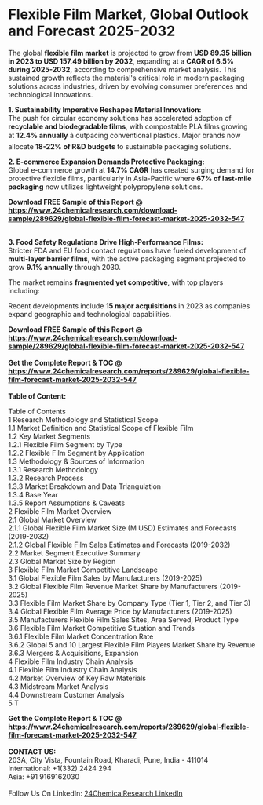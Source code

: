 <h1>Flexible Film Market, Global Outlook and Forecast 2025-2032</h1><p>The global <strong>flexible film market</strong> is projected to grow from <strong>USD 89.35 billion in 2023 to USD 157.49 billion by 2032</strong>, expanding at a <strong>CAGR of 6.5% during 2025-2032</strong>, according to comprehensive market analysis. This sustained growth reflects the material's critical role in modern packaging solutions across industries, driven by evolving consumer preferences and technological innovations.</p><p><strong>1. Sustainability Imperative Reshapes Material Innovation:</strong><br>
The push for circular economy solutions has accelerated adoption of <strong>recyclable and biodegradable films</strong>, with compostable PLA films growing at <strong>12.4% annually</strong> â outpacing conventional plastics. Major brands now allocate <strong>18-22% of R&amp;D budgets</strong> to sustainable packaging solutions.</p><p><strong>2. E-commerce Expansion Demands Protective Packaging:</strong><br>
Global e-commerce growth at <strong>14.7% CAGR</strong> has created surging demand for protective flexible films, particularly in Asia-Pacific where <strong>67% of last-mile packaging</strong> now utilizes lightweight polypropylene solutions.</p><div><b>Download FREE Sample of this Report @ 
            <a href="https://www.24chemicalresearch.com/download-sample/289629/global-flexible-film-forecast-market-2025-2032-547">
            https://www.24chemicalresearch.com/download-sample/289629/global-flexible-film-forecast-market-2025-2032-547</a></b></div><br><p><strong>3. Food Safety Regulations Drive High-Performance Films:</strong><br>
Stricter FDA and EU food contact regulations have fueled development of <strong>multi-layer barrier films</strong>, with the active packaging segment projected to grow <strong>9.1% annually</strong> through 2030.</p><p>The market remains <strong>fragmented yet competitive</strong>, with top players including:</p><p>Recent developments include <strong>15 major acquisitions</strong> in 2023 as companies expand geographic and technological capabilities.</p><div><b>Download FREE Sample of this Report @ 
            <a href="https://www.24chemicalresearch.com/download-sample/289629/global-flexible-film-forecast-market-2025-2032-547">
            https://www.24chemicalresearch.com/download-sample/289629/global-flexible-film-forecast-market-2025-2032-547</a></b></div><br><div><b>Get the Complete Report & TOC @ 
            <a href="https://www.24chemicalresearch.com/reports/289629/global-flexible-film-forecast-market-2025-2032-547">
            https://www.24chemicalresearch.com/reports/289629/global-flexible-film-forecast-market-2025-2032-547</a></b></div><br>
            <b>Table of Content:</b><p>Table of Contents<br />
1 Research Methodology and Statistical Scope<br />
1.1 Market Definition and Statistical Scope of Flexible Film<br />
1.2 Key Market Segments<br />
1.2.1 Flexible Film Segment by Type<br />
1.2.2 Flexible Film Segment by Application<br />
1.3 Methodology & Sources of Information<br />
1.3.1 Research Methodology<br />
1.3.2 Research Process<br />
1.3.3 Market Breakdown and Data Triangulation<br />
1.3.4 Base Year<br />
1.3.5 Report Assumptions & Caveats<br />
2 Flexible Film Market Overview<br />
2.1 Global Market Overview<br />
2.1.1 Global Flexible Film Market Size (M USD) Estimates and Forecasts (2019-2032)<br />
2.1.2 Global Flexible Film Sales Estimates and Forecasts (2019-2032)<br />
2.2 Market Segment Executive Summary<br />
2.3 Global Market Size by Region<br />
3 Flexible Film Market Competitive Landscape<br />
3.1 Global Flexible Film Sales by Manufacturers (2019-2025)<br />
3.2 Global Flexible Film Revenue Market Share by Manufacturers (2019-2025)<br />
3.3 Flexible Film Market Share by Company Type (Tier 1, Tier 2, and Tier 3)<br />
3.4 Global Flexible Film Average Price by Manufacturers (2019-2025)<br />
3.5 Manufacturers Flexible Film Sales Sites, Area Served, Product Type<br />
3.6 Flexible Film Market Competitive Situation and Trends<br />
3.6.1 Flexible Film Market Concentration Rate<br />
3.6.2 Global 5 and 10 Largest Flexible Film Players Market Share by Revenue<br />
3.6.3 Mergers & Acquisitions, Expansion<br />
4 Flexible Film Industry Chain Analysis<br />
4.1 Flexible Film Industry Chain Analysis<br />
4.2 Market Overview of Key Raw Materials<br />
4.3 Midstream Market Analysis<br />
4.4 Downstream Customer Analysis<br />
5 T</p><div><b>Get the Complete Report & TOC @ 
            <a href="https://www.24chemicalresearch.com/reports/289629/global-flexible-film-forecast-market-2025-2032-547">
            https://www.24chemicalresearch.com/reports/289629/global-flexible-film-forecast-market-2025-2032-547</a></b></div><br><b>CONTACT US:</b><br>
            203A, City Vista, Fountain Road, Kharadi, Pune, India - 411014<br>
            International: +1(332) 2424 294<br>
            Asia: +91 9169162030 <br><br>
            Follow Us On LinkedIn: <a href="https://www.linkedin.com/company/24chemicalresearch/">24ChemicalResearch LinkedIn</a>